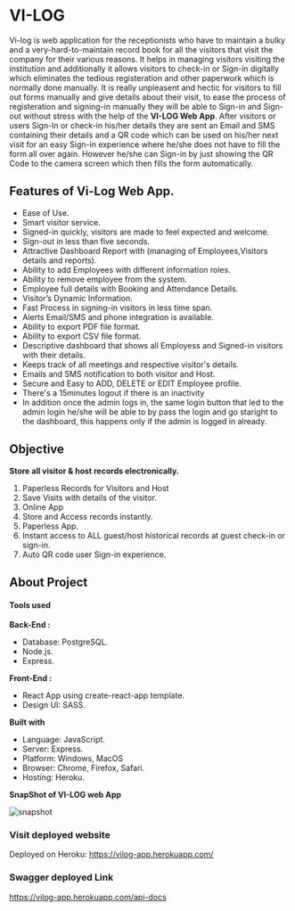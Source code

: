 # VI-LOG
Vi-log is web application for the receptionists who have to maintain a bulky and a very-hard-to-maintain record book for all the visitors that visit the company for their various reasons. It helps in managing visitors visiting the institution and additionally it allows visitors to check-in or Sign-in digitally which eliminates the tedious registeration and other paperwork which is normally done manually. 
It is really unpleasent and hectic for visitors to fill out forms manually and give details about their visit, to ease the process of registeration and signing-in manually they will be able to Sign-in and Sign-out without stress with the help of the **VI-LOG Web App**.
After visitors or users Sign-In or check-in his/her details they are sent an Email and SMS containing their details and a QR code which can be used on his/her next visit for an easy Sign-in experience where he/she does not have to fill the form all over again. However he/she can Sign-in by just showing the QR Code to the camera screen which then fills the form automatically.

## Features of Vi-Log Web App.
* Ease of Use.
* Smart visitor service.
* Signed-in quickly, visitors are made to feel expected and welcome.
* Sign-out in less than five seconds.
* Attractive Dashboard Report with (managing of Employees,Visitors details and reports).
* Ability to add Employees with different information roles.
* Ability to remove employee from the system.
* Employee full details with Booking and Attendance Details.
* Visitor’s Dynamic Information.
* Fast Process in signing-in visitors in less time span.
* Alerts Email/SMS and phone integration is available.
* Ability to export PDF file format.
* Ability to export CSV file format.
* Descriptive dashboard that shows all Employess and Signed-in visitors with their details.
* Keeps track of all meetings and respective visitor's details.
* Emails and SMS notification to both visitor and Host.
* Secure and Easy to ADD, DELETE or EDIT Employee profile.
* There's a 15minutes logout if there is an inactivity
* In addition once the admin logs in, the same login button that led to the admin login he/she will be able to by pass the login 
  and go staright to the dashboard, this happens only if the admin is logged in already.

## Objective

**Store all visitor & host records electronically.**
1. Paperless Records for Visitors and Host
2. Save Visits with details of the visitor.
3. Online App
4. Store and Access records instantly.
5. Paperless App.
6. Instant access to ALL guest/host historical records at guest check-in or sign-in.
7. Auto QR code user Sign-in experience.


## About Project
#### Tools used
**Back-End :**
- Database: PostgreSQL.
- Node.js.
- Express.

**Front-End :**
- React App using create-react-app template.
- Design UI: SASS.

**Built with**
* Language: JavaScript.
* Server: Express.
* Platform: Windows, MacOS
* Browser: Chrome, Firefox, Safari.
* Hosting: Heroku.

**SnapShot of VI-LOG web App**


![snapshot](https://user-images.githubusercontent.com/99655018/189922922-0b68edb6-cc79-4541-b056-6f968c89a4a0.jpg)

### Visit deployed website
Deployed on Heroku: https://vilog-app.herokuapp.com/

### Swagger deployed Link
https://vilog-app.herokuapp.com/api-docs


